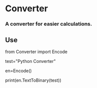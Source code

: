 # Converter

### A converter for easier calculations. ###


## Use

from Converter import Encode

test="Python Converter"

en=Encode()

print(en.TextToBinary(test))